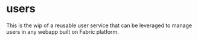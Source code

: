 # users

This is the wip of a reusable user service that can be leveraged to manage users in any webapp built on Fabric platform.





